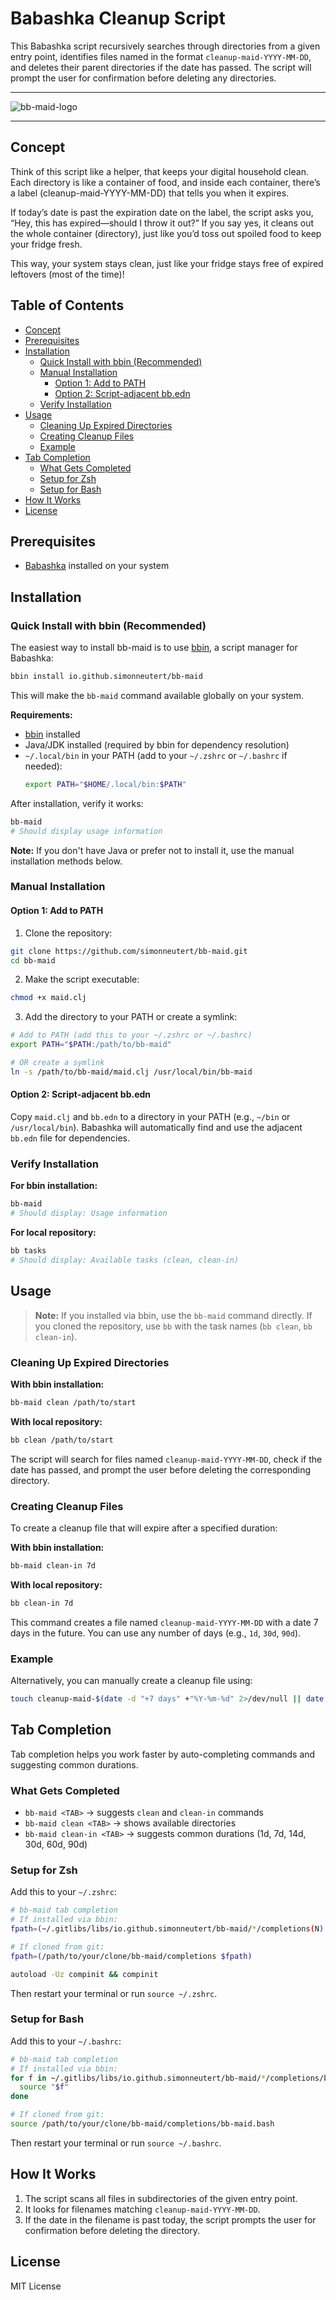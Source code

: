 # Babashka Cleanup Script<!-- omit in toc -->

This Babashka script recursively searches through directories from a given entry
point, identifies files named in the format `cleanup-maid-YYYY-MM-DD`, and
deletes their parent directories if the date has passed. The script will prompt
the user for confirmation before deleting any directories.

---

![bb-maid-logo](https://github.com/user-attachments/assets/2e634a95-dd49-4f33-8bb2-87194753b0f7)

---

## Concept

Think of this script like a helper, that keeps your digital household clean. Each directory is like a container of food, and inside each container, there’s a label (cleanup-maid-YYYY-MM-DD) that tells you when it expires.

If today’s date is past the expiration date on the label, the script asks you, “Hey, this has expired—should I throw it out?” If you say yes, it cleans out the whole container (directory), just like you’d toss out spoiled food to keep your fridge fresh.

This way, your system stays clean, just like your fridge stays free of expired leftovers (most of the time)!

## Table of Contents<!-- omit in toc -->

- [Concept](#concept)
- [Prerequisites](#prerequisites)
- [Installation](#installation)
  - [Quick Install with bbin (Recommended)](#quick-install-with-bbin-recommended)
  - [Manual Installation](#manual-installation)
    - [Option 1: Add to PATH](#option-1-add-to-path)
    - [Option 2: Script-adjacent bb.edn](#option-2-script-adjacent-bbedn)
  - [Verify Installation](#verify-installation)
- [Usage](#usage)
  - [Cleaning Up Expired Directories](#cleaning-up-expired-directories)
  - [Creating Cleanup Files](#creating-cleanup-files)
  - [Example](#example)
- [Tab Completion](#tab-completion)
  - [What Gets Completed](#what-gets-completed)
  - [Setup for Zsh](#setup-for-zsh)
  - [Setup for Bash](#setup-for-bash)
- [How It Works](#how-it-works)
- [License](#license)

## Prerequisites

- [Babashka](https://github.com/babashka/babashka) installed on your system

## Installation

### Quick Install with bbin (Recommended)

The easiest way to install bb-maid is to use [bbin](https://github.com/babashka/bbin), a script manager for Babashka:

```sh
bbin install io.github.simonneutert/bb-maid
```

This will make the `bb-maid` command available globally on your system.

**Requirements:**
- [bbin](https://github.com/babashka/bbin) installed
- Java/JDK installed (required by bbin for dependency resolution)
- `~/.local/bin` in your PATH (add to your `~/.zshrc` or `~/.bashrc` if needed):
  ```sh
  export PATH="$HOME/.local/bin:$PATH"
  ```

After installation, verify it works:
```sh
bb-maid
# Should display usage information
```

**Note:** If you don't have Java or prefer not to install it, use the manual installation methods below.

### Manual Installation

#### Option 1: Add to PATH

1. Clone the repository:

```sh
git clone https://github.com/simonneutert/bb-maid.git
cd bb-maid
```

2. Make the script executable:

```sh
chmod +x maid.clj
```

3. Add the directory to your PATH or create a symlink:

```sh
# Add to PATH (add this to your ~/.zshrc or ~/.bashrc)
export PATH="$PATH:/path/to/bb-maid"

# OR create a symlink
ln -s /path/to/bb-maid/maid.clj /usr/local/bin/bb-maid
```

#### Option 2: Script-adjacent bb.edn

Copy `maid.clj` and `bb.edn` to a directory in your PATH (e.g., `~/bin` or `/usr/local/bin`). Babashka will automatically find and use the adjacent `bb.edn` file for dependencies.

### Verify Installation

**For bbin installation:**
```sh
bb-maid
# Should display: Usage information
```

**For local repository:**
```sh
bb tasks
# Should display: Available tasks (clean, clean-in)
```

## Usage

> **Note:** If you installed via bbin, use the `bb-maid` command directly. If you cloned the repository, use `bb` with the task names (`bb clean`, `bb clean-in`).

### Cleaning Up Expired Directories

**With bbin installation:**
```sh
bb-maid clean /path/to/start
```

**With local repository:**
```sh
bb clean /path/to/start
```

The script will search for files named `cleanup-maid-YYYY-MM-DD`, check if the
date has passed, and prompt the user before deleting the corresponding
directory.

### Creating Cleanup Files

To create a cleanup file that will expire after a specified duration:

**With bbin installation:**
```sh
bb-maid clean-in 7d
```

**With local repository:**
```sh
bb clean-in 7d
```

This command creates a file named `cleanup-maid-YYYY-MM-DD` with a date 7 days in the future. You can use any number of days (e.g., `1d`, `30d`, `90d`).

### Example

Alternatively, you can manually create a cleanup file using:

```sh
touch cleanup-maid-$(date -d "+7 days" +"%Y-%m-%d" 2>/dev/null || date -v+7d +"%Y-%m-%d")
```

## Tab Completion

Tab completion helps you work faster by auto-completing commands and suggesting common durations.

### What Gets Completed

- `bb-maid <TAB>` → suggests `clean` and `clean-in` commands
- `bb-maid clean <TAB>` → shows available directories
- `bb-maid clean-in <TAB>` → suggests common durations (1d, 7d, 14d, 30d, 60d, 90d)

### Setup for Zsh

Add this to your `~/.zshrc`:

```sh
# bb-maid tab completion
# If installed via bbin:
fpath=(~/.gitlibs/libs/io.github.simonneutert/bb-maid/*/completions(N) $fpath) && autoload -Uz compinit && compinit
```

```sh
# If cloned from git:
fpath=(/path/to/your/clone/bb-maid/completions $fpath)

autoload -Uz compinit && compinit
```

Then restart your terminal or run `source ~/.zshrc`.

### Setup for Bash

Add this to your `~/.bashrc`:

```sh
# bb-maid tab completion
# If installed via bbin:
for f in ~/.gitlibs/libs/io.github.simonneutert/bb-maid/*/completions/bb-maid.bash(N); do
  source "$f"
done
```

```sh
# If cloned from git:
source /path/to/your/clone/bb-maid/completions/bb-maid.bash
```

Then restart your terminal or run `source ~/.bashrc`.

## How It Works

1. The script scans all files in subdirectories of the given entry point.
2. It looks for filenames matching `cleanup-maid-YYYY-MM-DD`.
3. If the date in the filename is past today, the script prompts the user for
   confirmation before deleting the directory.

## License

MIT License
